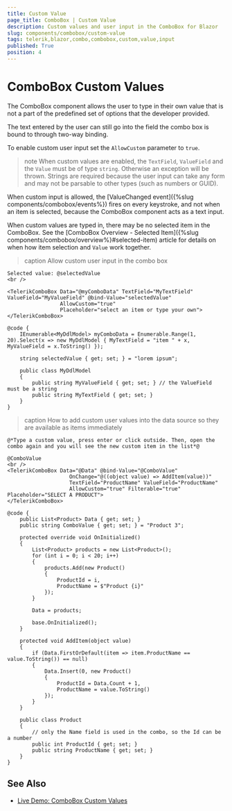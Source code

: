 ```yaml
---
title: Custom Value
page_title: ComboBox | Custom Value
description: Custom values and user input in the ComboBox for Blazor
slug: components/combobox/custom-value
tags: telerik,blazor,combo,combobox,custom,value,input
published: True
position: 4
---
```


# ComboBox Custom Values

The ComboBox component allows the user to type in their own value that is not a part of the predefined set of options that the developer provided.

The text entered by the user can still go into the field the combo box is bound to through two-way binding.

To enable custom user input set the `AllowCustom` parameter to `true`.

>note When custom values are enabled, the `TextField`, `ValueField` and the `Value` must be of type `string`. Otherwise an exception will be thrown. Strings are required because the user input can take any form and may not be parsable to other types (such as numbers or GUID).

When custom input is allowed, the [ValueChanged event]({%slug components/combobox/events%}) fires on every keystroke, and not when an item is selected, because the ComboBox component acts as a text input.

When custom values are typed in, there may be no selected item in the ComboBox. See the [ComboBox Overview - Selected Item]({%slug components/combobox/overview%}#selected-item) article for details on when how item selection and `Value` work together.

>caption Allow custom user input in the combo box

````CSHTML
Selected value: @selectedValue
<br />

<TelerikComboBox Data="@myComboData" TextField="MyTextField" ValueField="MyValueField" @bind-Value="selectedValue"
                 AllowCustom="true"
                 Placeholder="select an item or type your own">
</TelerikComboBox>

@code {
    IEnumerable<MyDdlModel> myComboData = Enumerable.Range(1, 20).Select(x => new MyDdlModel { MyTextField = "item " + x, MyValueField = x.ToString() });

    string selectedValue { get; set; } = "lorem ipsum";

    public class MyDdlModel
    {
        public string MyValueField { get; set; } // the ValueField must be a string
        public string MyTextField { get; set; }
    }
}
````

>caption How to add custom user values into the data source so they are available as items immediately

````CSHTML
@*Type a custom value, press enter or click outside. Then, open the combo again and you will see the new custom item in the list*@

@ComboValue
<br />
<TelerikComboBox Data="@Data" @bind-Value="@ComboValue"
                    OnChange="@((object value) => AddItem(value))"
                    TextField="ProductName" ValueField="ProductName"
                    AllowCustom="true" Filterable="true" Placeholder="SELECT A PRODUCT">
</TelerikComboBox>

@code {
    public List<Product> Data { get; set; }
    public string ComboValue { get; set; } = "Product 3";

    protected override void OnInitialized()
    {
        List<Product> products = new List<Product>();
        for (int i = 0; i < 20; i++)
        {
            products.Add(new Product()
            {
                ProductId = i,
                ProductName = $"Product {i}"
            });
        }

        Data = products;

        base.OnInitialized();
    }

    protected void AddItem(object value)
    {
        if (Data.FirstOrDefault(item => item.ProductName == value.ToString()) == null)
        {
            Data.Insert(0, new Product()
            {
                ProductId = Data.Count + 1,
                ProductName = value.ToString()
            });
        }
    }

    public class Product
    {
        // only the Name field is used in the combo, so the Id can be a number
        public int ProductId { get; set; } 
        public string ProductName { get; set; }
    }
}
````



## See Also

  * [Live Demo: ComboBox Custom Values](https://demos.telerik.com/blazor-ui/combobox/custom-values)
   
  
